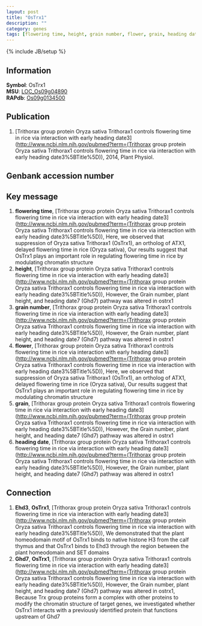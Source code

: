 ```yaml
---
layout: post
title: "OsTrx1"
description: ""
category: genes
tags: [flowering time, height, grain number, flower, grain, heading date]
---
```

{% include JB/setup %}

## Information
__Symbol__: OsTrx1  
__MSU__: [LOC_Os09g04890](http://rice.plantbiology.msu.edu/cgi-bin/ORF_infopage.cgi?orf=LOC_Os09g04890)  
__RAPdb__: [Os09g0134500](http://rapdb.dna.affrc.go.jp/viewer/gbrowse_details/irgsp1?name=Os09g0134500)  

## Publication
1. [Trithorax group protein Oryza sativa Trithorax1 controls flowering time in rice via interaction with early heading date3](http://www.ncbi.nlm.nih.gov/pubmed?term=(Trithorax group protein Oryza sativa Trithorax1 controls flowering time in rice via interaction with early heading date3%5BTitle%5D)), 2014, Plant Physiol.

## Genbank accession number

## Key message
1. __flowering time__, [Trithorax group protein Oryza sativa Trithorax1 controls flowering time in rice via interaction with early heading date3](http://www.ncbi.nlm.nih.gov/pubmed?term=(Trithorax group protein Oryza sativa Trithorax1 controls flowering time in rice via interaction with early heading date3%5BTitle%5D)),  Here, we observed that suppression of Oryza sativa Trithorax1 (OsTrx1), an ortholog of ATX1, delayed flowering time in rice (Oryza sativa), Our results suggest that OsTrx1 plays an important role in regulating flowering time in rice by modulating chromatin structure
2. __height__, [Trithorax group protein Oryza sativa Trithorax1 controls flowering time in rice via interaction with early heading date3](http://www.ncbi.nlm.nih.gov/pubmed?term=(Trithorax group protein Oryza sativa Trithorax1 controls flowering time in rice via interaction with early heading date3%5BTitle%5D)),  However, the Grain number, plant height, and heading date7 (Ghd7) pathway was altered in ostrx1
3. __grain number__, [Trithorax group protein Oryza sativa Trithorax1 controls flowering time in rice via interaction with early heading date3](http://www.ncbi.nlm.nih.gov/pubmed?term=(Trithorax group protein Oryza sativa Trithorax1 controls flowering time in rice via interaction with early heading date3%5BTitle%5D)),  However, the Grain number, plant height, and heading date7 (Ghd7) pathway was altered in ostrx1
4. __flower__, [Trithorax group protein Oryza sativa Trithorax1 controls flowering time in rice via interaction with early heading date3](http://www.ncbi.nlm.nih.gov/pubmed?term=(Trithorax group protein Oryza sativa Trithorax1 controls flowering time in rice via interaction with early heading date3%5BTitle%5D)),  Here, we observed that suppression of Oryza sativa Trithorax1 (OsTrx1), an ortholog of ATX1, delayed flowering time in rice (Oryza sativa), Our results suggest that OsTrx1 plays an important role in regulating flowering time in rice by modulating chromatin structure
5. __grain__, [Trithorax group protein Oryza sativa Trithorax1 controls flowering time in rice via interaction with early heading date3](http://www.ncbi.nlm.nih.gov/pubmed?term=(Trithorax group protein Oryza sativa Trithorax1 controls flowering time in rice via interaction with early heading date3%5BTitle%5D)),  However, the Grain number, plant height, and heading date7 (Ghd7) pathway was altered in ostrx1
6. __heading date__, [Trithorax group protein Oryza sativa Trithorax1 controls flowering time in rice via interaction with early heading date3](http://www.ncbi.nlm.nih.gov/pubmed?term=(Trithorax group protein Oryza sativa Trithorax1 controls flowering time in rice via interaction with early heading date3%5BTitle%5D)),  However, the Grain number, plant height, and heading date7 (Ghd7) pathway was altered in ostrx1

## Connection
1. __Ehd3__, __OsTrx1__, [Trithorax group protein Oryza sativa Trithorax1 controls flowering time in rice via interaction with early heading date3](http://www.ncbi.nlm.nih.gov/pubmed?term=(Trithorax group protein Oryza sativa Trithorax1 controls flowering time in rice via interaction with early heading date3%5BTitle%5D)),  We demonstrated that the plant homeodomain motif of OsTrx1 binds to native histone H3 from the calf thymus and that OsTrx1 binds to Ehd3 through the region between the plant homeodomain and SET domains
2. __Ghd7__, __OsTrx1__, [Trithorax group protein Oryza sativa Trithorax1 controls flowering time in rice via interaction with early heading date3](http://www.ncbi.nlm.nih.gov/pubmed?term=(Trithorax group protein Oryza sativa Trithorax1 controls flowering time in rice via interaction with early heading date3%5BTitle%5D)),  However, the Grain number, plant height, and heading date7 (Ghd7) pathway was altered in ostrx1, Because Trx group proteins form a complex with other proteins to modify the chromatin structure of target genes, we investigated whether OsTrx1 interacts with a previously identified protein that functions upstream of Ghd7


